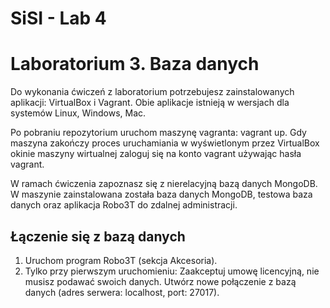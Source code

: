 # SiSI - Lab 4

# Laboratorium 3. Baza danych

Do wykonania ćwiczeń z laboratorium potrzebujesz zainstalowanych aplikacji: VirtualBox i Vagrant. Obie aplikacje istnieją w wersjach dla systemów Linux, Windows, Mac.

Po pobraniu repozytorium uruchom maszynę vagranta: vagrant up. Gdy maszyna zakończy proces uruchamiania w wyświetlonym przez VirtualBox okinie maszyny wirtualnej zaloguj się na konto vagrant używając hasła vagrant.

W ramach ćwiczenia zapoznasz się z nierelacyjną bazą danych MongoDB. W maszynie zainstalowana została baza danych MongoDB, testowa baza danych oraz aplikacja Robo3T do zdalnej administracji.

## Łączenie się z bazą danych

1. Uruchom program Robo3T (sekcja Akcesoria).
2. Tylko przy pierwszym uruchomieniu: Zaakceptuj umowę licencyjną, nie musisz podawać swoich danych. Utwórz nowe połączenie z bazą danych (adres serwera: localhost, port: 27017).


